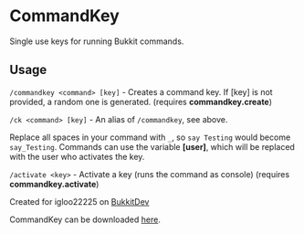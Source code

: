 CommandKey
=========
Single use keys for running Bukkit commands.

Usage
-------
`/commandkey <command> [key]` - Creates a command key. If [key] is not provided, a random one is generated. (requires **commandkey.create**)

`/ck <command> [key]` - An alias of `/commandkey`, see above.

Replace all spaces in your command with `_`, so `say Testing` would become `say_Testing`. Commands can use the variable **[user]**, which will be replaced with the user who activates the key.

`/activate <key>` - Activate a key (runs the command as console) (requires **commandkey.activate**)

Created for igloo22225 on [BukkitDev](http://forums.bukkit.org/threads/command-serial-run-a-server-command-with-a-single-use-key.123015/)

CommandKey can be downloaded [here](https://github.com/jackwilsdon/CommandKey/raw/master/jars/CommandKey.jar).